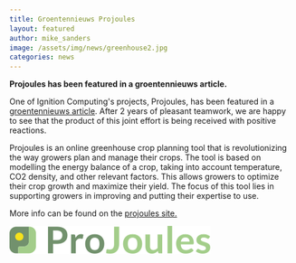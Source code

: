 ```yaml
---
title: Groentennieuws Projoules
layout: featured
author: mike_sanders
image: /assets/img/news/greenhouse2.jpg
categories: news
---
```

**Projoules has been featured in a groentennieuws article.**

One of Ignition Computing's projects, Projoules, has been featured in a [groentennieuws article](https://www.groentennieuws.nl/article/9536252/de-beste-modellen-beschikbaar-maken-voor-iedere-teler/). After 2 years of pleasant teamwork, we are happy to see that the product of this joint effort is being received with positive reactions.

Projoules is an online greenhouse crop planning tool that is revolutionizing the way growers plan and manage their crops. The tool is based on modelling the energy balance of a crop, taking into account temperature, CO2 density, and other relevant factors. This allows growers to optimize their crop growth and maximize their yield. The focus of this tool lies in supporting growers in improving and putting their expertise to use. 

More info can be found on the [projoules site.](https://www.projoules.com/)

[![Projoules](/assets/img/clients/projoules.png)](https://www.projoules.com/)

